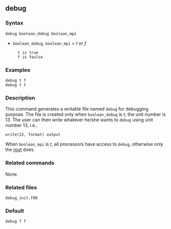 ## debug

### Syntax

	debug boolean_debug boolean_mpi

* `boolean_debug`, `boolean_mpi` = _t_ or _f_

		t is true
		f is faulse

### Examples

	debug t f
	debug t t

### Description

This command generates a writable file named `debug` for debugging purpose. The file is created only when `boolean_debug` is _t_; the unit number is 13. The user can then write whatever he/she wants to `debug` using unit number 13, i.e.,

	write(13, format) output

When `boolean_mpi` is _t_, all processors have access to `debug`, otherwise only the [root](rank.md) does.

### Related commands

None.

### Related files

`debug_init.f90`

### Default

	debug f f

